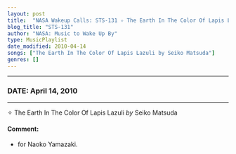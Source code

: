 ```yaml
---
layout: post
title:  "NASA Wakeup Calls: STS-131 ✧ The Earth In The Color Of Lapis Lazuli by Seiko Matsuda ✺ April 14, 2010"
blog_title: "STS-131"
author: "NASA: Music to Wake Up By"
type: MusicPlaylist
date_modified: 2010-04-14
songs: ["The Earth In The Color Of Lapis Lazuli by Seiko Matsuda"]
genres: []
---
```


----
### DATE: April 14, 2010
----
✧ The Earth In The Color Of Lapis Lazuli *by* Seiko Matsuda  

#### Comment:
* for Naoko Yamazaki.



<br/>
<center>
	<a target="_blank"
	   href="https://twitter.com/intent/tweet?hashtags=Space,NASA,Playlist,NASAWakeupCalls,SpaceProgram&text=🚀 {{ page.author}}, {{ page.title }}. {{ site.url }}{{ page.url }}&via=nasawakeupcalls"><i class="fab fa-twitter" title="Tweet this page" alt="Tweet this page" style="font-size: 1.3em;"></i></a>
	&nbsp; 	<i class="fas fa-user-astronaut" style="font-size: 1.5em;"></i> &nbsp;
    <a id="custom_amazon_link"
       type="amzn" search="#"
       category="popular music">
    <i class="fab fa-amazon" style="font-size: 1.3em;"></i></a>
</center>

<!-- Randomly resolve an individual entry from a song array -->
<script src="/assets/javascript/seedrandom.min.js"></script>
<script>
  var wake_me_up = ["The Earth In The Color Of Lapis Lazuli by Seiko Matsuda"];
  var prng = new Math.seedrandom();
  function randomSong() {
    song = wake_me_up[Math.floor(Math.random() * wake_me_up.length)];
    var amazon_link = document.getElementById("custom_amazon_link");
    amazon_link.setAttribute("search", song);
  }
  window.onload = randomSong();
</script>

